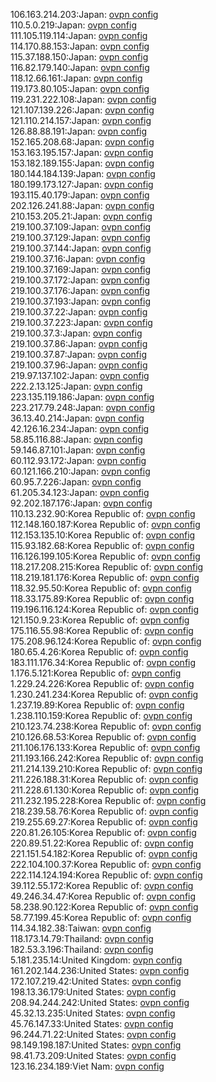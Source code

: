 106.163.214.203:Japan: [ovpn config](vpn/106_163_214_203.ovpn)  
110.5.0.219:Japan: [ovpn config](vpn/110_5_0_219.ovpn)  
111.105.119.114:Japan: [ovpn config](vpn/111_105_119_114.ovpn)  
114.170.88.153:Japan: [ovpn config](vpn/114_170_88_153.ovpn)  
115.37.188.150:Japan: [ovpn config](vpn/115_37_188_150.ovpn)  
116.82.179.140:Japan: [ovpn config](vpn/116_82_179_140.ovpn)  
118.12.66.161:Japan: [ovpn config](vpn/118_12_66_161.ovpn)  
119.173.80.105:Japan: [ovpn config](vpn/119_173_80_105.ovpn)  
119.231.222.108:Japan: [ovpn config](vpn/119_231_222_108.ovpn)  
121.107.139.226:Japan: [ovpn config](vpn/121_107_139_226.ovpn)  
121.110.214.157:Japan: [ovpn config](vpn/121_110_214_157.ovpn)  
126.88.88.191:Japan: [ovpn config](vpn/126_88_88_191.ovpn)  
152.165.208.68:Japan: [ovpn config](vpn/152_165_208_68.ovpn)  
153.163.195.157:Japan: [ovpn config](vpn/153_163_195_157.ovpn)  
153.182.189.155:Japan: [ovpn config](vpn/153_182_189_155.ovpn)  
180.144.184.139:Japan: [ovpn config](vpn/180_144_184_139.ovpn)  
180.199.173.127:Japan: [ovpn config](vpn/180_199_173_127.ovpn)  
193.115.40.179:Japan: [ovpn config](vpn/193_115_40_179.ovpn)  
202.126.241.88:Japan: [ovpn config](vpn/202_126_241_88.ovpn)  
210.153.205.21:Japan: [ovpn config](vpn/210_153_205_21.ovpn)  
219.100.37.109:Japan: [ovpn config](vpn/219_100_37_109.ovpn)  
219.100.37.129:Japan: [ovpn config](vpn/219_100_37_129.ovpn)  
219.100.37.144:Japan: [ovpn config](vpn/219_100_37_144.ovpn)  
219.100.37.16:Japan: [ovpn config](vpn/219_100_37_16.ovpn)  
219.100.37.169:Japan: [ovpn config](vpn/219_100_37_169.ovpn)  
219.100.37.172:Japan: [ovpn config](vpn/219_100_37_172.ovpn)  
219.100.37.176:Japan: [ovpn config](vpn/219_100_37_176.ovpn)  
219.100.37.193:Japan: [ovpn config](vpn/219_100_37_193.ovpn)  
219.100.37.22:Japan: [ovpn config](vpn/219_100_37_22.ovpn)  
219.100.37.223:Japan: [ovpn config](vpn/219_100_37_223.ovpn)  
219.100.37.3:Japan: [ovpn config](vpn/219_100_37_3.ovpn)  
219.100.37.86:Japan: [ovpn config](vpn/219_100_37_86.ovpn)  
219.100.37.87:Japan: [ovpn config](vpn/219_100_37_87.ovpn)  
219.100.37.96:Japan: [ovpn config](vpn/219_100_37_96.ovpn)  
219.97.137.102:Japan: [ovpn config](vpn/219_97_137_102.ovpn)  
222.2.13.125:Japan: [ovpn config](vpn/222_2_13_125.ovpn)  
223.135.119.186:Japan: [ovpn config](vpn/223_135_119_186.ovpn)  
223.217.79.248:Japan: [ovpn config](vpn/223_217_79_248.ovpn)  
36.13.40.214:Japan: [ovpn config](vpn/36_13_40_214.ovpn)  
42.126.16.234:Japan: [ovpn config](vpn/42_126_16_234.ovpn)  
58.85.116.88:Japan: [ovpn config](vpn/58_85_116_88.ovpn)  
59.146.87.101:Japan: [ovpn config](vpn/59_146_87_101.ovpn)  
60.112.93.172:Japan: [ovpn config](vpn/60_112_93_172.ovpn)  
60.121.166.210:Japan: [ovpn config](vpn/60_121_166_210.ovpn)  
60.95.7.226:Japan: [ovpn config](vpn/60_95_7_226.ovpn)  
61.205.34.123:Japan: [ovpn config](vpn/61_205_34_123.ovpn)  
92.202.187.176:Japan: [ovpn config](vpn/92_202_187_176.ovpn)  
110.13.232.90:Korea Republic of: [ovpn config](vpn/110_13_232_90.ovpn)  
112.148.160.187:Korea Republic of: [ovpn config](vpn/112_148_160_187.ovpn)  
112.153.135.10:Korea Republic of: [ovpn config](vpn/112_153_135_10.ovpn)  
115.93.182.68:Korea Republic of: [ovpn config](vpn/115_93_182_68.ovpn)  
116.126.199.105:Korea Republic of: [ovpn config](vpn/116_126_199_105.ovpn)  
118.217.208.215:Korea Republic of: [ovpn config](vpn/118_217_208_215.ovpn)  
118.219.181.176:Korea Republic of: [ovpn config](vpn/118_219_181_176.ovpn)  
118.32.95.50:Korea Republic of: [ovpn config](vpn/118_32_95_50.ovpn)  
118.33.175.89:Korea Republic of: [ovpn config](vpn/118_33_175_89.ovpn)  
119.196.116.124:Korea Republic of: [ovpn config](vpn/119_196_116_124.ovpn)  
121.150.9.23:Korea Republic of: [ovpn config](vpn/121_150_9_23.ovpn)  
175.116.55.98:Korea Republic of: [ovpn config](vpn/175_116_55_98.ovpn)  
175.208.96.124:Korea Republic of: [ovpn config](vpn/175_208_96_124.ovpn)  
180.65.4.26:Korea Republic of: [ovpn config](vpn/180_65_4_26.ovpn)  
183.111.176.34:Korea Republic of: [ovpn config](vpn/183_111_176_34.ovpn)  
1.176.5.121:Korea Republic of: [ovpn config](vpn/1_176_5_121.ovpn)  
1.229.24.226:Korea Republic of: [ovpn config](vpn/1_229_24_226.ovpn)  
1.230.241.234:Korea Republic of: [ovpn config](vpn/1_230_241_234.ovpn)  
1.237.19.89:Korea Republic of: [ovpn config](vpn/1_237_19_89.ovpn)  
1.238.110.159:Korea Republic of: [ovpn config](vpn/1_238_110_159.ovpn)  
210.123.74.238:Korea Republic of: [ovpn config](vpn/210_123_74_238.ovpn)  
210.126.68.53:Korea Republic of: [ovpn config](vpn/210_126_68_53.ovpn)  
211.106.176.133:Korea Republic of: [ovpn config](vpn/211_106_176_133.ovpn)  
211.193.166.242:Korea Republic of: [ovpn config](vpn/211_193_166_242.ovpn)  
211.214.139.210:Korea Republic of: [ovpn config](vpn/211_214_139_210.ovpn)  
211.226.188.31:Korea Republic of: [ovpn config](vpn/211_226_188_31.ovpn)  
211.228.61.130:Korea Republic of: [ovpn config](vpn/211_228_61_130.ovpn)  
211.232.195.228:Korea Republic of: [ovpn config](vpn/211_232_195_228.ovpn)  
218.239.58.76:Korea Republic of: [ovpn config](vpn/218_239_58_76.ovpn)  
219.255.69.27:Korea Republic of: [ovpn config](vpn/219_255_69_27.ovpn)  
220.81.26.105:Korea Republic of: [ovpn config](vpn/220_81_26_105.ovpn)  
220.89.51.22:Korea Republic of: [ovpn config](vpn/220_89_51_22.ovpn)  
221.151.54.182:Korea Republic of: [ovpn config](vpn/221_151_54_182.ovpn)  
222.104.100.37:Korea Republic of: [ovpn config](vpn/222_104_100_37.ovpn)  
222.114.124.194:Korea Republic of: [ovpn config](vpn/222_114_124_194.ovpn)  
39.112.55.172:Korea Republic of: [ovpn config](vpn/39_112_55_172.ovpn)  
49.246.34.47:Korea Republic of: [ovpn config](vpn/49_246_34_47.ovpn)  
58.238.90.122:Korea Republic of: [ovpn config](vpn/58_238_90_122.ovpn)  
58.77.199.45:Korea Republic of: [ovpn config](vpn/58_77_199_45.ovpn)  
114.34.182.38:Taiwan: [ovpn config](vpn/114_34_182_38.ovpn)  
118.173.14.79:Thailand: [ovpn config](vpn/118_173_14_79.ovpn)  
182.53.3.196:Thailand: [ovpn config](vpn/182_53_3_196.ovpn)  
5.181.235.14:United Kingdom: [ovpn config](vpn/5_181_235_14.ovpn)  
161.202.144.236:United States: [ovpn config](vpn/161_202_144_236.ovpn)  
172.107.219.42:United States: [ovpn config](vpn/172_107_219_42.ovpn)  
198.13.36.179:United States: [ovpn config](vpn/198_13_36_179.ovpn)  
208.94.244.242:United States: [ovpn config](vpn/208_94_244_242.ovpn)  
45.32.13.235:United States: [ovpn config](vpn/45_32_13_235.ovpn)  
45.76.147.33:United States: [ovpn config](vpn/45_76_147_33.ovpn)  
96.244.71.22:United States: [ovpn config](vpn/96_244_71_22.ovpn)  
98.149.198.187:United States: [ovpn config](vpn/98_149_198_187.ovpn)  
98.41.73.209:United States: [ovpn config](vpn/98_41_73_209.ovpn)  
123.16.234.189:Viet Nam: [ovpn config](vpn/123_16_234_189.ovpn)  

